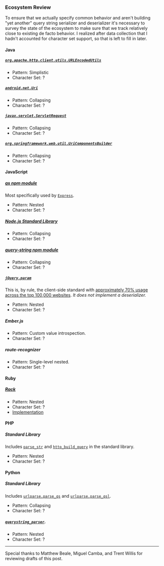 ### Ecosystem Review

To ensure that we actually specify common behavior and aren't building "yet another" query string serializer and deserializer it's necessary to survey the state of the ecosystem to make sure that we track relatively close to existing de facto behavior. I realized after data collection that I hadn't accounted for character set support, so that is left to fill in later.

#### Java

##### [`org.apache.http.client.utils.URLEncodedUtils`](https://hc.apache.org/httpcomponents-client-ga/httpclient/apidocs/org/apache/http/client/utils/URLEncodedUtils.html)

- Pattern: Simplistic
- Character Set: ? 

##### [`android.net.Uri`](https://developer.android.com/reference/android/net/Uri.html)

- Pattern: Collapsing
- Character Set: ? 

##### [`javax.servlet.ServletRequest`](http://docs.oracle.com/javaee/1.3/api/javax/servlet/ServletRequest.html)

- Pattern: Collapsing
- Character Set: ? 

##### [`org.springframework.web.util.UriComponentsBuilder`](http://docs.spring.io/spring/docs/current/javadoc-api/org/springframework/web/util/UriComponentsBuilder.html)

- Pattern: Collapsing
- Character Set: ? 

#### JavaScript

##### [qs npm module](https://www.npmjs.com/package/qs)

Most specifically used by [`Express`](https://expressjs.com/).

- Pattern: Nested
- Character Set: ? 

##### [Node.js Standard Library](https://nodejs.org/api/querystring.html)

- Pattern: Collapsing
- Character Set: ? 

##### [query-string npm module](https://github.com/sindresorhus/query-string)

- Pattern: Collapsing
- Character Set: ? 

##### [`jQuery.param`](http://api.jquery.com/jquery.param/)

This is, by rule, the client-side standard with [approximately 70% usage across the top 100,000 websites](http://trends.builtwith.com/javascript/jQuery). *It does not implement a deserializer.*

- Pattern: Nested
- Character Set: ? 

##### Ember.js

- Pattern: Custom value introspection.
- Character Set: ? 

##### route-recognizer

- Pattern: Single-level nested.
- Character Set: ? 

#### Ruby

##### [Rack](http://rack.github.io/)

- Pattern: Nested
- Character Set: ?
- [Implementation](https://github.com/rack/rack/blob/master/lib/rack/query_parser.rb) 

#### PHP

##### Standard Library

Includes [`parse_str`](http://php.net/manual/en/function.parse-str.php) and [`http_build_query`](http://php.net/manual/en/function.http-build-query.php) in the standard library.

- Pattern: Nested
- Character Set: ? 

#### Python

##### Standard Library

Includes [`urlparse.parse_qs`](https://docs.python.org/2/library/urlparse.html#urlparse.parse_qs) and [`urlparse.parse_qsl`](https://docs.python.org/2/library/urlparse.html#urlparse.parse_qsl).

- Pattern: Collapsing
- Character Set: ? 

##### [`querystring_parser`](https://github.com/bernii/querystring-parser).

- Pattern: Nested
- Character Set: ?

---

Special thanks to Matthew Beale, Miguel Camba, and Trent Willis for reviewing drafts of this post.